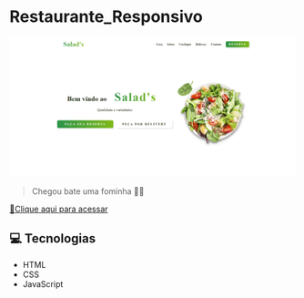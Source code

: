 # Restaurante_Responsivo

![preview](./.github/preview.png)

> Chegou bate uma fominha 🥙🥙

[🔗Clique aqui para acessar](https://micaelariel.github.io/Restaurante_Reponsivo/)

## 💻 Tecnologias

- HTML
- CSS
- JavaScript
